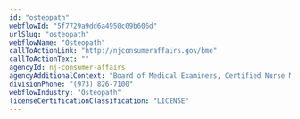 ```yaml
---
id: "osteopath"
webflowId: "5f7729a9dd6a4950c09b606d"
urlSlug: "osteopath"
webflowName: "Osteopath"
callToActionLink: "http://njconsumeraffairs.gov/bme"
callToActionText: ""
agencyId: nj-consumer-affairs
agencyAdditionalContext: "Board of Medical Examiners, Certified Nurse Midwife Committee"
divisionPhone: "(973) 826-7100"
webflowIndustry: "Osteopath"
licenseCertificationClassification: "LICENSE"
---
```

